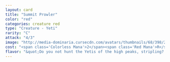 ```yaml
---
layout: card
title: "Summit Prowler"
color: "red"
categories: creature red
type: "Creature - Yeti"
rarity: "C"
attack: "4/3"
image: "http://media-dominaria.cursecdn.com/avatars/thumbnails/68/398/200/283/635618474762688171.png"
cost: "<span class='Colorless Mana'>2</span><span class='Red Mana'>R</span><span class='Red Mana'>R</span>"
flavor: "&quot;Do you not hunt the Yetis of the high peaks, stripling? their meat is as tender as a bearss and their blood is as warming as fire. They are prey that will please Atarka.&quot; - Surrak, the Hunt Caller"
---
```



